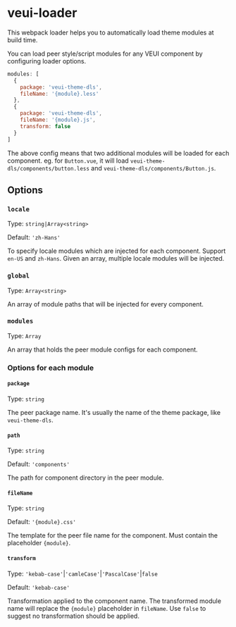 # veui-loader

This webpack loader helps you to automatically load theme modules at build time.

You can load peer style/script modules for any VEUI component by configuring loader options.

```js
modules: [
  {
    package: 'veui-theme-dls',
    fileName: '{module}.less'
  },
  {
    package: 'veui-theme-dls',
    fileName: '{module}.js',
    transform: false
  }
]
```

The above config means that two additional modules will be loaded for each component. eg. for `Button.vue`, it will load `veui-theme-dls/components/button.less` and `veui-theme-dls/components/Button.js`.

## Options

### `locale`

Type: `string|Array<string>`

Default: `'zh-Hans'`

To specify locale modules which are injected for each component. Support `en-US` and `zh-Hans`. Given an array, multiple locale modules will be injected.

### `global`

Type: `Array<string>`

An array of module paths that will be injected for every component.

### `modules`

Type: `Array`

An array that holds the peer module configs for each component.

### Options for each module

#### `package`

Type: `string`

The peer package name. It's usually the name of the theme package, like `veui-theme-dls`.

#### `path`

Type: `string`

Default: `'components'`

The path for component directory in the peer module.

#### `fileName`

Type: `string`

Default: `'{module}.css'`

The template for the peer file name for the component. Must contain the placeholder `{module}`.

#### `transform`

Type: `'kebab-case'`|`'camleCase'`|`'PascalCase'`|`false`

Default: `'kebab-case'`

Transformation applied to the component name. The transformed module name will replace the `{module}` placeholder in `fileName`. Use `false` to suggest no transformation should be applied.
